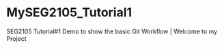 # MySEG2105_Tutorial1
SEG2105 Tutorial#1 Demo to show the basic Git Workflow |
Welcome to my Project
